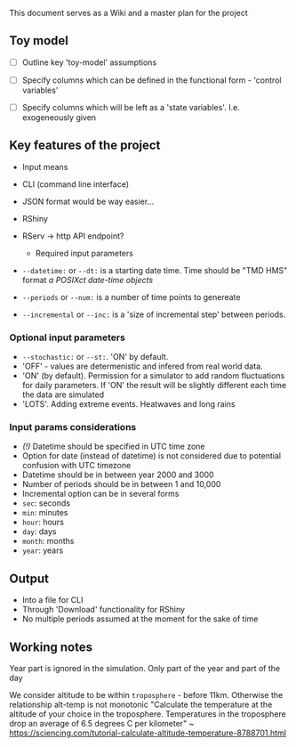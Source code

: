 This document serves as a Wiki and a master plan for the project

## Toy model
- [ ]  Outline key 'toy-model' assumptions
- [ ] Specify columns which can be defined in the functional form - 'control variables'
- [ ] Specify columns which will be left as a 'state variables'. I.e. exogeneously given


## Key features of the project

- Input means
- CLI (command line interface)
- JSON format would be way easier...
- RShiny
- RServ -> http API endpoint?
  
  - Required input parameters
- `--datetime:` or `--dt:` is a starting date time. Time should be "TMD HMS" format
    _a  POSIXct date-time objects_
- `--periods` or `--num:` is a number of time points to genereate
- `--incremental` or `--inc:` is a 'size of incremental step' between periods. 

### Optional input parameters
- `--stochastic:` or `--st:`. 'ON' by default. 
- 'OFF' - values are determenistic and infered from real world data.
- 'ON' (by default). Permission for a simulator to add random fluctuations for daily parameters. If 'ON' the result will be slightly different each time the data are simulated
- 'LOTS'. Adding extreme events. Heatwaves and long rains



### Input params considerations
- _(!)_ Datetime should be specified in UTC time zone
- Option for date (instead of datetime) is not considered due to potential confusion with UTC timezone
- Datetime should be in between year 2000 and 3000
- Number of periods should be in between 1 and 10,000
- Incremental option can be in several forms
- `sec`: seconds
- `min`: minutes
- `hour`: hours
- `day`: days
- `month`: months
- `year`: years


## Output
- Into a file for CLI  
- Through 'Download' functionality for RShiny
- No multiple periods assumed at the moment for the sake of time


## Working notes
Year part is ignored in the simulation. Only part of the year and part of the day

We consider altitude to be within `troposphere` - before 11km. Otherwise the relationship alt-temp is not monotonic
"Calculate the temperature at the altitude of your choice in the troposphere. Temperatures in the troposphere drop an average of 6.5 degrees C per kilometer" ~  https://sciencing.com/tutorial-calculate-altitude-temperature-8788701.html




